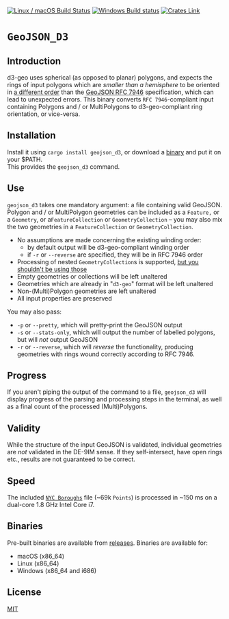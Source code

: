 [![Linux / macOS Build Status](https://travis-ci.org/urschrei/polylabel_cmd.svg?branch=master)](https://travis-ci.org/urschrei/geojson_d3) [![Windows Build status](https://ci.appveyor.com/api/projects/status/pue3tmorkpdc560r/branch/master?svg=true)](https://ci.appveyor.com/project/urschrei/geojson-d3/branch/master)
 [![Crates Link](https://img.shields.io/crates/v/geojson_d3.svg)](https://crates.io/crates/geojson_d3)
# `GeoJSON_D3`

## Introduction
d3-geo uses spherical (as opposed to planar) polygons, and expects the rings of input polygons which are _smaller than a hemisphere_ to be oriented in [a different order](https://github.com/d3/d3-geo/pull/79) than the [GeoJSON RFC 7946](https://tools.ietf.org/html/rfc7946#section-3.1.6) specification, which can lead to unexpected errors. This binary converts `RFC 7946`-compliant input containing Polygons and / or MultiPolygons to d3-geo-compliant ring orientation, or vice-versa.

## Installation
Install it using `cargo install geojson_d3`, or download a [binary](#binaries) and put it on your $PATH.  
This provides the `geojson_d3` command.

## Use
`geojson_d3` takes one mandatory argument: a file containing valid GeoJSON. Polygon and / or MultiPolygon geometries can be included as a `Feature,` or a `Geometry`, or a`FeatureCollection` or `GeometryCollection` – you may also mix the two geometries in a `FeatureCollection` or `GeometryCollection`.

- No assumptions are made concerning the existing winding order:
    - by default output will be d3-geo-compliant winding order
    - if `-r` or `--reverse` are specified, they will be in RFC 7946 order
- Processing of nested `GeometryCollection`s is supported, [but you shouldn't be using those](https://tools.ietf.org/html/rfc7946#section-3.1.8)
- Empty geometries or collections will be left unaltered
- Geometries which are already in "`d3-geo`" format will be left unaltered
- Non-(Multi)Polygon geometries are left unaltered
- All input properties are preserved

You may also pass:
- `-p` or `--pretty`, which will pretty-print the GeoJSON output
- `-s` or `--stats-only`, which will output the number of labelled polygons, but will *not* output GeoJSON
- `-r` or `--reverse`, which will _reverse_ the functionality, producing geometries with rings wound correctly according to RFC 7946.

## Progress
If you aren't piping the output of the command to a file, `geojson_d3` will display progress of the parsing and processing steps in the terminal, as well as a final count of the processed (Multi)Polygons.

## Validity
While the structure of the input GeoJSON is validated, individual geometries are *not* validated in the DE-9IM sense. If they self-intersect, have open rings etc., results are not guaranteed to be correct.

## Speed
The included [`NYC Boroughs`](boroughs.geojson) file (~69k `Points`) is processed in ~150 ms on a dual-core 1.8 GHz Intel Core i7.

## Binaries
Pre-built binaries are available from [releases](https://github.com/urschrei/geojson_d3/releases/latest). Binaries are available for:
- macOS (x86_64)
- Linux (x86_64)
- Windows (x86_64 and i686)

## License
[MIT](license.txt)
